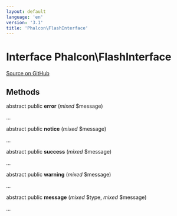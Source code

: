 ```yaml
---
layout: default
language: 'en'
version: '3.1'
title: 'Phalcon\FlashInterface'
---
```

# Interface **Phalcon\FlashInterface**

<a href="https://github.com/phalcon/cphalcon/tree/v3.1.0/phalcon/flashinterface.zep" class="btn btn-default btn-sm">Source on GitHub</a>

## Methods
abstract public  **error** (*mixed* $message)

...


abstract public  **notice** (*mixed* $message)

...


abstract public  **success** (*mixed* $message)

...


abstract public  **warning** (*mixed* $message)

...


abstract public  **message** (*mixed* $type, *mixed* $message)

...


